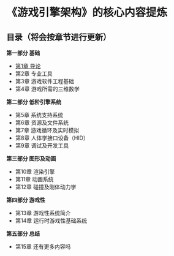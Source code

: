 # 《游戏引擎架构》的核心内容提炼
## 目录（将会按章节进行更新）

**第一部分  基础**

* [第1章  导论](https://github.com/hahahuahai/GameEngineArchitectureCoreContent/blob/master/CoreContent/ChapterOne.md)
* 第2章 专业工具
* 第3章 游戏软件工程基础
* 第4章 游戏所需的三维数学


**第二部分  低阶引擎系统**

* 第5章 系统支持系统
* 第6章 资源及文件系统
* 第7章 游戏循环及实时模拟
* 第8章 人体学接口设备（HID）
* 第9章 调试及开发工具

**第三部分  图形及动画**

* 第10章 渲染引擎
* 第11章 动画系统
* 第12章 碰撞及刚体动力学

**第四部分  游戏性**

* 第13章 游戏性系统简介
* 第14章 运行时游戏性基础系统

**第五部分  总结**

* 第15章 还有更多内容吗






